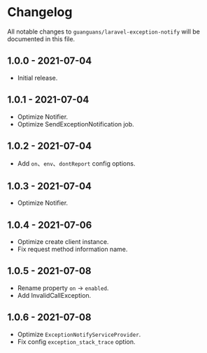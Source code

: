 # Changelog

All notable changes to `guanguans/laravel-exception-notify` will be documented in this file.

## 1.0.0 - 2021-07-04

* Initial release.

## 1.0.1 - 2021-07-04

* Optimize Notifier.
* Optimize SendExceptionNotification job.

## 1.0.2 - 2021-07-04

* Add `on`、`env`、`dontReport` config options.

## 1.0.3 - 2021-07-04

* Optimize Notifier.

## 1.0.4 - 2021-07-06

* Optimize create client instance.
* Fix request method information name.

## 1.0.5 - 2021-07-08

* Rename property `on` -> `enabled`.
* Add InvalidCallException.

## 1.0.6 - 2021-07-08

* Optimize `ExceptionNotifyServiceProvider`.
* Fix config `exception_stack_trace` option.
